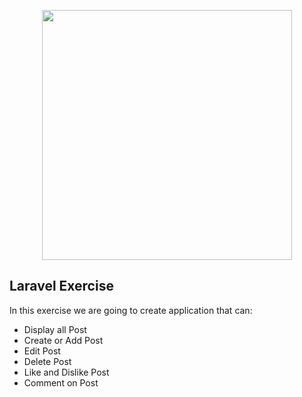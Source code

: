 <p align="center"><img src="https://res.cloudinary.com/dtfbvvkyp/image/upload/v1566331377/laravel-logolockup-cmyk-red.svg" width="400"></p>

## Laravel Exercise

In this exercise we are going to create application that can:

- Display all Post
- Create or Add Post
- Edit Post
- Delete Post
- Like and Dislike Post
- Comment on Post

